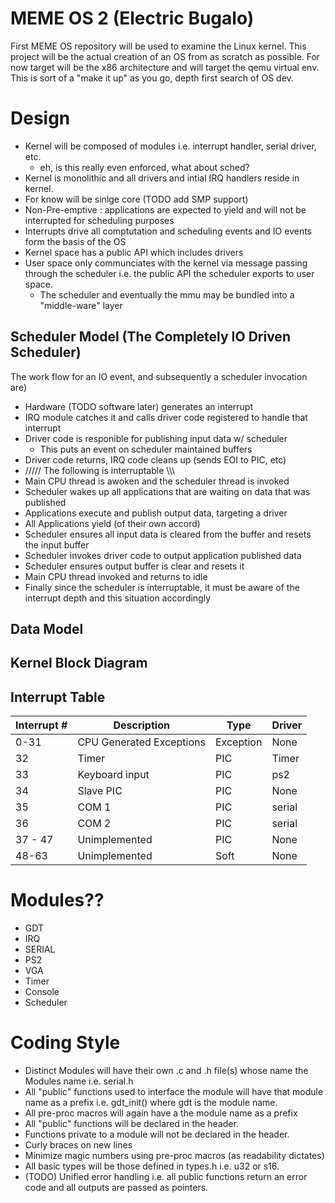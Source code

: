 # MEME OS 2 (Electric Bugalo)
First MEME OS repository will be used to examine the Linux kernel. This project
will be the actual creation of an OS from as scratch as possible. For now
target will be the x86 architecture and will target the qemu virtual env.
This is sort of a "make it up" as you go, depth first search of OS dev.

# Design
- Kernel will be composed of modules i.e. interrupt handler, serial driver,
  etc.
    - eh, is this really even enforced, what about sched?
- Kernel is monolithic and all drivers and intial IRQ handlers reside in kernel.
- For know will be sinlge core (TODO add SMP support)
- Non-Pre-emptive : applications are expected to yield and will not be 
  interrupted for scheduling purposes
- Interrupts drive all comptutation and scheduling events and IO events form the basis of the OS
- Kernel space has a public API which includes drivers
- User space only communciates with the kernel via message passing through the
  scheduler i.e. the public API the scheduler exports to user space.
  - The scheduler and eventually the mmu may be bundled into a "middle-ware" layer

## Scheduler Model (The Completely IO Driven Scheduler)
The work flow for an IO event, and subsequently a scheduler invocation are)
- Hardware (TODO software later) generates an interrupt
- IRQ module catches it and calls driver code registered to handle that interrupt
- Driver code is responible for publishing input data w/ scheduler
  - This puts an event on scheduler maintained buffers
- Driver code returns, IRQ code cleans up (sends EOI to PIC, etc)
- ///// The following is interruptable \\\\\
- Main CPU thread is awoken and the scheduler thread is invoked
- Scheduler wakes up all applications that are waiting on data that was published
- Applications execute and publish output data, targeting a driver
- All Applications yield (of their own accord)
- Scheduler ensures all input data is cleared from the buffer and resets the input buffer
- Scheduler invokes driver code to output application published data
- Scheduler ensures output buffer is clear and resets it
- Main CPU thread invoked and returns to idle
- Finally since the scheduler is interruptable, it must be aware of the interrupt
  depth and this situation accordingly

## Data Model

## Kernel Block Diagram

## Interrupt Table

| Interrupt #      | Description                    | Type        | Driver |
| -----------      | -----------                    | ----------- | ----------- |
| 0-31             | CPU Generated Exceptions       | Exception   | None  |
| 32               | Timer                          | PIC         | Timer |
| 33               | Keyboard input                 | PIC         | ps2   |
| 34               | Slave PIC                      | PIC         | None  |
| 35               | COM 1                          | PIC         | serial |
| 36               | COM 2                          | PIC         | serial |
| 37 - 47          | Unimplemented                  | PIC         | None   |
| 48-63            | Unimplemented                  | Soft        | None   |


# Modules??
- GDT
- IRQ
- SERIAL
- PS2
- VGA
- Timer
- Console
- Scheduler

# Coding Style
- Distinct Modules will have their own .c and .h file(s) whose name the 
  Modules name i.e. serial.h
- All "public" functions used to interface the module will have that module
  name as a prefix i.e. gdt_init() where gdt is the module name.
- All pre-proc macros will again have a the module name as a prefix
- All "public" functions will be declared in the header.
- Functions private to a module will not be declared in the header.
- Curly braces on new lines
- Minimize magic numbers using pre-proc macros (as readability dictates)
- All basic types will be those defined in types.h i.e. u32 or s16.
- (TODO) Unified error handling i.e. all public functions return an
  error code and all outputs are passed as pointers.
